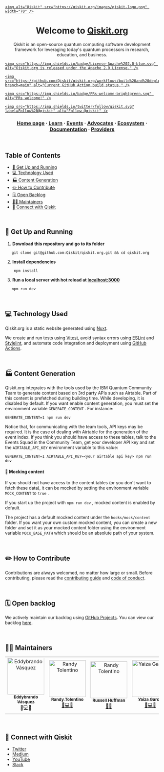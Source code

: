 <p align="center">
  <a href="https://qiskit.org/">

    <img alt="Qiskit" src="https://qiskit.org/images/qiskit-logo.png" width="70" />

  </a>
</p>

<h1 align="center">
  Welcome to <a href="https://qiskit.org">Qiskit.org</a>
</h1>
<p align="center">
Qiskit is an open-source quantum computing software development framework for leveraging today's quantum processors in research, education, and business.
</p>
<p align="center">
  <a href="https://github.com/Qiskit/qiskit.org/blob/main/LICENSE.txt">

    <img src="https://img.shields.io/badge/License-Apache%202.0-blue.svg" alt="Qiskit.org is released under the Apache 2.0 License." />

  </a>
  <a href="https://github.com/Qiskit/qiskit.org/actions">

    <img src="https://github.com/Qiskit/qiskit.org/workflows/build%20and%20deploy/badge.svg?branch=main" alt="Current GitHub Action build status." />

  </a>
  <a href="https://github.com/Qiskit/qiskit.org/blob/main/CONTRIBUTING.rst">

    <img src="https://img.shields.io/badge/PRs-welcome-brightgreen.svg" alt="PRs welcome!" />

  </a>
  <a href="https://twitter.com/intent/follow?screen_name=qiskit">

    <img src="https://img.shields.io/twitter/follow/qiskit.svg?label=Follow%20@qiskit" alt="Follow @qiskit" />

  </a>
</p>

<h3 align="center">
  <a href="https://qiskit.org/">Home page</a>
  <span> · </span>
  <a href="https://qiskit.org/learn/">Learn</a>
  <span> · </span>
  <a href="https://qiskit.org/events/">Events</a>  
  <span> · </span>
  <a href="https://qiskit.org/advocates/">Advocates</a>
  <span> · </span>
  <a href="https://qiskit.org/ecosystem/">Ecosystem</a>
  <span> · </span>
  <a href="https://qiskit.org/documentation/">Documentation</a>
  <span> · </span>
  <a href="https://qiskit.org/providers/">Providers</a>
</h3>

<br/>

## Table of Contents

* [🚀 Get Up and Running](#-get-up-and-running)
* [💻 Technology Used](#-technology-used)
* [🏭 Content Generation](#-content-generation)
* [✏️ How to Contribute](#️-how-to-contribute)
* [🗓 Open Backlog](#-open-backlog)
* [👩‍💻 Maintainers](#-maintainers)
* [🔗 Connect with Qiskit](#-connect-with-qiskit)

<br/>

## 🚀 Get Up and Running

1. **Download this repository and go to its folder**

   

```shell
   git clone git@github.com:Qiskit/qiskit.org.git && cd qiskit.org
   ```

2. **Install dependencies**

   

```shell
    npm install
   ```

3. **Run a local server with hot reload at [localhost:3000](localhost:3000)**

   

```shell
   npm run dev
   ```

<br/>

## 💻 Technology Used

Qiskit.org is a static website generated using [Nuxt](https://nuxt.com/).

We create and run tests using [Vitest](https://vitest.dev/), avoid syntax errors using [ESLint](https://eslint.org/) and [Stylelint](https://stylelint.io/), and automate code integration and deployment using [GitHub Actions](https://github.com/features/actions).

<br/>

## 🏭 Content Generation

Qiskit.org integrates with the tools used by the IBM Quantum Community Team to generate content based on 3rd party APIs such as Airtable. Part of this content is prefetched during building time. While developing, it is disabled by default. If you want enable content generation, you must set the environment variable `GENERATE_CONTENT` . For instance:

```shell
GENERATE_CONTENT=1 npm run dev
```

Notice that, for communicating with the team tools, API keys may be required. It is the case of dealing with Airtable for the generation of the event index. If you think you should have access to these tables, talk to the Events Squad in the Community Team, get your developer API key and set the `AIRTABLE_API_KEY` environment variable to this value:

```shell
GENERATE_CONTENT=1 AIRTABLE_API_KEY=<your airtable api key> npm run dev
```

#### 🥸 Mocking content

If you should not have access to the content tables (or you don't want to fetch these data), it can be mocked by setting the environment variable `MOCK_CONTENT` to `true` .

If you start up the project with `npm run dev` , mocked content is enabled by default.

The project has a default mocked content under the `hooks/mock/content` folder. If you want your own custom mocked content, you can create a new folder and set it as your mocked content folder using the environment variable `MOCK_BASE_PATH` which should be an absolute path of your system.

<br/>

## ✏️ How to Contribute

Contributions are always welcomed, no matter how large or small. Before contributing, please read the [contributing guide](CONTRIBUTING.md) and [code of conduct](CODE_OF_CONDUCT.md).

<br/>

## 🗓 Open backlog

We actively maintain our backlog using [GitHub Projects](https://docs.github.com/en/issues/planning-and-tracking-with-projects/learning-about-projects/about-projects). You can view our backlog [here](https://github.com/orgs/Qiskit/projects/10).

<br/>

## 👩‍💻 Maintainers

<table>
<tr>
<td align="center"><a href="https://github.com/eddybrando"><img src="https://avatars2.githubusercontent.com/u/22047320?s=460&u=58f460132271f2ea45d270841f3821eb46c4bb5e&v=4" width="120px; " alt="Eddybrando Vásquez"/><br /><sub><b>Eddybrando Vásquez</b></sub></a><br /><a href="https://github.com/qiskit/qiskit.org/issues?q=author%3Aeddybrando" title="Bug reports">🐛</a><a href="https://github.com/qiskit/qiskit.org/commits?author=eddybrando" title="Code">💻</a><a href="https://join.slack.com/t/qiskit/shared_invite/enQtODQ2NTIyOTgwMTQ3LTI0NzM2NzkzZjJhNDgzZjY5MTQzNDY3MGNiZGQzNTNkZTE4Nzg1MjMwMmFjY2UwZTgyNDlmYWQwYmZjMjE1ZTM" title="Answering Questions on Slack">💬</a></td>
<td align="center"><a href="https://github.com/techtolentino"><img src="https://avatars2.githubusercontent.com/u/6276074?s=460&v=4" width="120px; " alt="Randy Tolentino"/><br /><sub><b>Randy Tolentino</b></sub></a><br /><a href="https://github.com/qiskit/qiskit.org/issues?q=author%3Atechtolentino" title="Bug reports">🐛</a><a href="https://github.com/qiskit/qiskit.org/commits?author=techtolentino" title="Code">💻</a><a href="https://join.slack.com/t/qiskit/shared_invite/enQtODQ2NTIyOTgwMTQ3LTI0NzM2NzkzZjJhNDgzZjY5MTQzNDY3MGNiZGQzNTNkZTE4Nzg1MjMwMmFjY2UwZTgyNDlmYWQwYmZjMjE1ZTM" title="Answering Questions on Slack">💬</a></td>
<td align="center"><a href="https://github.com/JRussellHuffman"><img src="https://avatars1.githubusercontent.com/u/7633881?s=460&u=8c1e462d7fdb0f899ee02f70a4990e693b96226f&v=4" width="120px; " alt="Randy Tolentino"/><br /><sub><b>Russell Huffman</b></sub></a><br /><a href="https://github.com/qiskit/qiskit.org/issues?q=author%3AJRussellHuffman" title="Design">🎨</a><a href="https://join.slack.com/t/qiskit/shared_invite/enQtODQ2NTIyOTgwMTQ3LTI0NzM2NzkzZjJhNDgzZjY5MTQzNDY3MGNiZGQzNTNkZTE4Nzg1MjMwMmFjY2UwZTgyNDlmYWQwYmZjMjE1ZTM" title="Answering Questions on Slack">💬</a></td>
<td align="center"><a href="https://github.com/y4izus"><img src="https://avatars2.githubusercontent.com/u/17231966?s=460&v=4" width="120px; " alt="Yaiza García"/><br /><sub><b>Yaiza García</b></sub></a><br /><a href="https://github.com/qiskit/qiskit.org/issues?q=author%3Ay4izus" title="Bug reports">🐛</a><a href="https://github.com/qiskit/qiskit.org/commits?author=y4izus" title="Code">💻</a><a href="https://join.slack.com/t/qiskit/shared_invite/enQtODQ2NTIyOTgwMTQ3LTI0NzM2NzkzZjJhNDgzZjY5MTQzNDY3MGNiZGQzNTNkZTE4Nzg1MjMwMmFjY2UwZTgyNDlmYWQwYmZjMjE1ZTM" title="Answering Questions on Slack">💬</a></td>
</tr>
</table>

<br/>

## 🔗 Connect with Qiskit

* [Twitter](https://twitter.com/qiskit)
* [Medium](https://medium.com/Qiskit)
* [YouTube](https://www.youtube.com/Qiskit)
* [Slack](https://qisk.it/join-slack)
